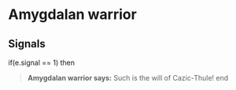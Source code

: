 # Amygdalan warrior
## Signals

if(e.signal == 1) then


>**Amygdalan warrior says:** Such is the will of Cazic-Thule!
end
